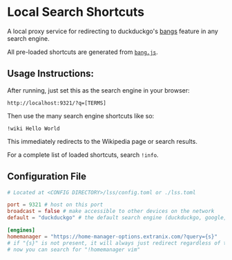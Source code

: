 # Local Search Shortcuts

A local proxy service for redirecting to duckduckgo's [bangs](https://duckduckgo.com/bangs) feature in any search engine.

All pre-loaded shortcuts are generated from [`bang.js`](https://duckduckgo.com/bang.js).

## Usage Instructions:

After running, just set this as the search engine in your browser:
```
http://localhost:9321/?q=[TERMS]
```

Then use the many search engine shortcuts like so:
```
!wiki Hello World
```

This immediately redirects to the Wikipedia page or search results.

For a complete list of loaded shortcuts, search `!info`.

## Configuration File

```toml
# Located at <CONFIG DIRECTORY>/lss/config.toml or ./lss.toml

port = 9321 # host on this port
broadcast = false # make accessible to other devices on the network
default = "duckduckgo" # the default search engine (duckduckgo, google, bing, etc.)

[engines]
homemanager = "https://home-manager-options.extranix.com/?query={s}"
# if "{s}" is not present, it will always just redirect regardless of the search terms
# now you can search for "!homemanager vim"
```
